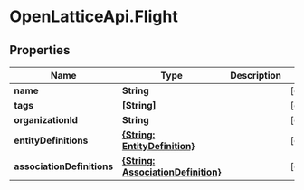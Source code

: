 # OpenLatticeApi.Flight

## Properties

Name | Type | Description | Notes
------------ | ------------- | ------------- | -------------
**name** | **String** |  | [optional] 
**tags** | **[String]** |  | [optional] 
**organizationId** | **String** |  | [optional] 
**entityDefinitions** | [**{String: EntityDefinition}**](EntityDefinition.md) |  | [optional] 
**associationDefinitions** | [**{String: AssociationDefinition}**](AssociationDefinition.md) |  | [optional] 


